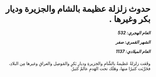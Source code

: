 <h1 dir="rtl">حدوث زلزلة عظيمة بالشام والجزيرة وديار بكر وغيرها  .</h1>

<h5 dir="rtl">العام الهجري:  532

الشهر القمري: صفر

العام الميلادي: 1137</h5>

<p dir="rtl">وقَعَت زلزلةٌ عَظيمةٌ بالشَّامِ والجزيرةِ وديارِ بَكرٍ والمَوصِل والعراقِ وغيرها مِن البلادِ، فخَرَّبَت كثيرًا منها، وهَلَك تحت الهَدمِ عالمٌ كثيرٌ.</p></br>

